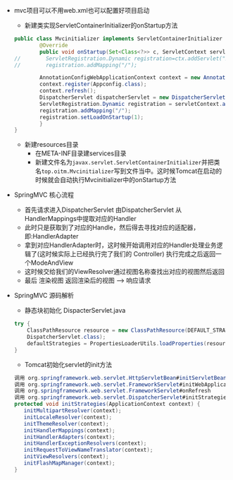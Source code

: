 - mvc项目可以不用web.xml也可以配置好项目启动
    - 新建类实现ServletContainerInitializer的onStartup方法
    ```java
    public class Mvcinitializer implements ServletContainerInitializer {
            @Override
            public void onStartup(Set<Class<?>> c, ServletContext servletContext) throws ServletException {
    //        ServletRegistration.Dynamic registration=ctx.addServlet("xx",new SpringServlet());
    //        registration.addMapping("/");
    
            AnnotationConfigWebApplicationContext context = new AnnotationConfigWebApplicationContext();                
            context.register(Appconfig.class);
            context.refresh();
            DispatcherServlet dispatcherServlet = new DispatcherServlet();
            ServletRegistration.Dynamic registration = servletContext.addServlet("xx", dispatcherServlet);
            registration.addMapping("/");
            registration.setLoadOnStartup(1);
            }
    }
    ```
    
  - 新建resources目录
    - 在META-INF目录建services目录
    - 新建文件名为`javax.servlet.ServletContainerInitializer`并把类名`top.oitm.Mvcinitializer`写到文件当中。这时候Tomcat在启动的时候就会自动执行Mvcinitializer中的onStartup方法
    
- SpringMVC 核心流程
    - 首先请求进入DispatcherServlet 由DispatcherServlet 从HandlerMappings中提取对应的Handler
    - 此时只是获取到了对应的Handle，然后得去寻找对应的适配器，即:HandlerAdapter
    - 拿到对应HandlerAdapter时，这时候开始调用对应的Handler处理业务逻辑了(这时候实际上已经执行完了我们的 Controller) 执行完成之后返回一个ModeAndView
    - 这时候交给我们的ViewResolver通过视图名称查找出对应的视图然后返回
    - 最后 渲染视图 返回渲染后的视图 --> 响应请求
    
- SpringMVC 源码解析
    - 静态块初始化 DispacterServlet.java
    ```java
    try {
        ClassPathResource resource = new ClassPathResource(DEFAULT_STRATEGIES_PATH,
        DispatcherServlet.class);
        defaultStrategies = PropertiesLoaderUtils.loadProperties(resource);
    }    
    ```
    - Tomcat初始化servlet的init方法
    ```java
    调用 org.springframework.web.servlet.HttpServletBean#initServletBean(servlet 的init) 
    调用 org.springframework.web.servlet.FrameworkServlet#initWebApplicationContext 
    调用 org.springframework.web.servlet.FrameworkServlet#onRefresh 
    调用 org.springframework.web.servlet.DispatcherServlet#initStrategies
    protected void initStrategies(ApplicationContext context) {
       initMultipartResolver(context);
       initLocaleResolver(context);
       initThemeResolver(context);
       initHandlerMappings(context);
       initHandlerAdapters(context);
       initHandlerExceptionResolvers(context);
       initRequestToViewNameTranslator(context);
       initViewResolvers(context);
       initFlashMapManager(context);
    }
   ```